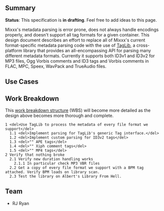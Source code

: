 ## Summary

**Status**: This specification is **in drafting**. Feel free to add
ideas to this page.

Mixxx's metadata parsing is error prone, does not always handle
encodings properly, and doesn't support all tag formats for a given
container. This design document describes an effort to replace all of
Mixxx's current format-specific metadata parsing code with the use of
[TagLib](http://developer.kde.org/~wheeler/taglib.html), a
cross-platform library that provides an all-encompassing API for parsing
many different metadata formats. Currently it supports both ID3v1 and
ID3v2 for MP3 files, Ogg Vorbis comments and ID3 tags and Vorbis
comments in FLAC, MPC, Speex, WavPack and TrueAudio files.

## Use Cases

## Work Breakdown

This [work breakdown
structure](http://en.wikipedia.org/wiki/Work_breakdown_structure) (WBS)
will become more detailed as the design above becomes more thorough and
complete.

    1 <del>Use TagLib to process the metadata of every file format we support</del>
      1.1 <del>Implement parsing for TagLib's generic Tag interface.</del>
      1.2 <del>Implement custom parsing for ID3v2 tags</del>
      1.3 <del>"" APE tags</del>
      1.4 <del>"" Xiph comment tags</del>
      1.5 <del>"" MP4 tags</del>
    2 Verify that nothing broke
      2.1 Verify new duration handling works
        2.1.1 In particular check MP3 VBR files
      2.2 Get a copy of every file format we support with a BPM tag attached. Verify BPM loads on library scan.
      2.3 Test the library on Albert's Library From Hell.

## Team

  - RJ Ryan
